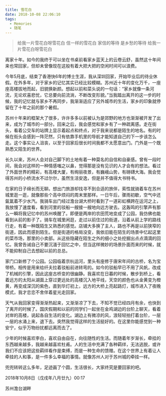 ```yaml
---
title: 雪花白
date: 2018-10-08 22:06:10
tags:
  - Memories
  - 随笔
---
```


> 给我一片雪花白呀雪花白
> 信一样的雪花白
> 家信的等待
> 是乡愁的等待
> 给我一片雪花白呀雪花白

离家十年。如今的我终于可以坐在书桌前看家乡蓝天上的云卷云舒，虽然这十年间来也常回家，但却未曾像现在这般有着大把大把的空闲时间可以浪费。

今年5月底，结束了香港快6年的博士生涯，我从深圳回家，开始毕业后的待业休假。在外多年，对于家乡的记忆其实已经比较模糊。苏州近十年的变化万千，一座座高楼拔地而起，旧貌换新颜。想起以前和菜头说的一句话：“家乡就像一条河流，无论欢喜悲忧，它总要向前流淌，不断改变形貌。”当我踏出离开的这一步的时候，我的记忆就与家乡不再同步，我渐渐适应了另外城市的生活，家乡的印象就停留在了十年之前的那个暑假。

苏州十年来的框架大了很多，许许多多以前被认为是郊野的地方也渐渐被开发了出来，成为了城市的一部分。回来之后，我会感觉和家乡有了一种疏离感。走在街头，看着公交车的站牌上显示着起点和终点，对于我来说都是陌生的地名。有的时候在街头会感到一阵茫然，只有依靠手机里的导航才能知道自己的下一步该怎么走。这个事实让人沮丧，以至于回家后很长时间我都不太愿意出门。门外是一个既熟悉又陌生的世界。

长久以来，苏州人会对自己脚下的土地有着一种莫名的自信和自豪感。曾有一段时间，我会对这样的一种情感嗤之以鼻，觉得那是没有见识的人才会有的想法。看过了外面世界的精彩，有高楼大厦，有绚丽夜景，有巍峨山势，有磅礴大海。我会觉得苏州的小桥流水不过尔尔，虽然生活安逸，但是并不值得大书特书。

在家的日子绵长而无聊。想出门旅游却找寻不到合适的旅伴，索性就骑着车在苏州城里逛一逛，就像那些个高中烦闷的周末里那样。一日午后，骤雨初歇，空气中还氤氲着不少水汽。我骑车出门经过澹台湖大桥时看到了一道彩虹横跨在运河之上，我放慢了速度看，看到河里的驳船一艘接一艘地向远方驶去。这轰鸣的引擎声有那么一瞬将我记忆中的苏州唤醒了。即便是两岸的农田荒地变成了公园，我仿佛也能看到从前的影子了。骑车在城里闲逛，走过以前住过的街道，沿着从前上学的路线行走，有着一种既陌生又熟悉的感觉。店铺大多换了主人，路也不再是以前狭窄的街道，因此而感到陌生。但是街道的格局没变，我依旧能在陌生的场景中忆起这里的菜市场，那里的小卖部。从这些隐藏在陌生之外的细小之处挖掘出点点滴滴的回忆。我曾告诫自己不要沉湎于回忆之中，但当这样微妙的场景扑面而来的时候，就不能抑制自己去想起以前的总总。

家门口新修了个公园。公园临着京杭运河，里头有座修于唐宋年间的古桥，名为宝带桥。相传是用来给纤夫拉着驳船前进转弯的。如今的驳船早已不用了风帆，改成了机械的引擎，因此这座古桥变的很幽静。我喜欢在日暮的时候，散步到桥上，看着远方的太阳从湖面上穿过更远处的高楼沉入地平线，天空的颜色也从金黄变为橙黄，再变成深沉的紫色，直到华灯初上，远方的大桥上亮起路灯，城市进入了夜晚模式，我才恋恋不舍伴着星光走回家。

天气从我回家变得渐渐热起来，又渐渐凉了下去，不知不觉已经四月有余，也快到了离开的时候了。国庆假期和以前的同学们一起坐在金鸡湖边的台阶上聊天，看着对岸的高楼，说起各自生活的变化。湖边上有微凉的风，浪轻轻拍打着台阶，一层一层的水涌上来，退下去。突然我觉得这样的生活挺好的。在这里你能感觉到一种安宁，似乎万物纷扰都远离而去了。

少年的时候喜欢李白，喜欢自由自在，向往随性的生活。而随着年岁渐长，牵挂的东西越来越多，我越来越喜欢杜甫。人的生活中充满了各种羁绊，无法逃脱，或许我们不应该把这些羁绊看作是束缚，而是一种生命的馈赠。在这个世界上有着让人牵挂的人和事，是一件多么幸福的事情。就像苏州人对于苏州城的牵挂一样。

兜兜转转这么多年，足迹画了个圆，生活很长，大家终究是要回家的吧。

2018年10月8日（戊戌年八月廿九）00:17

苏州澹台湖畔